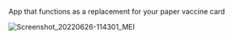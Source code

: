 
App that functions as a replacement for your paper vaccine card

![Screenshot_20220626-114301_MEI](https://user-images.githubusercontent.com/61834061/175808755-1f8249af-87f4-4d32-97d1-0e6e203979da.jpg)

